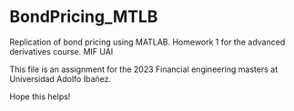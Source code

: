 # BondPricing_MTLB
Replication of bond pricing using MATLAB. Homework 1 for the advanced derivatives course. MIF UAI

This file is an assignment for the 2023 Financial engineering masters at Universidad Adolfo Ibañez.

Hope this helps!
